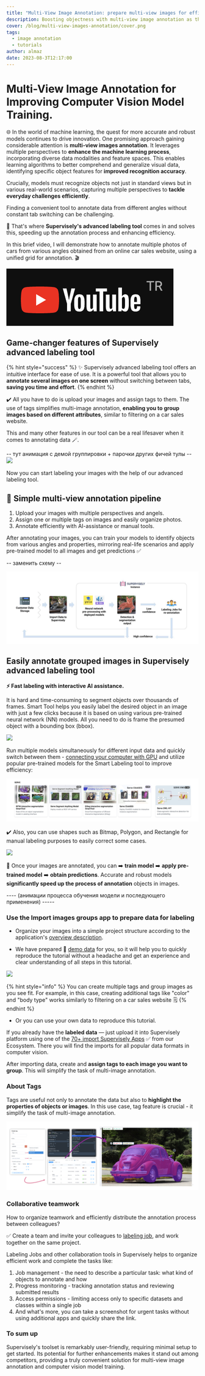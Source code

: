 ```yaml
---
title: "Multi-View Image Annotation: prepare multi-view images for efficient model training"
description: Boosting objectness with multi-view image annotation as the method for improving computer vision model trainig.
cover: /blog/multi-view-images-annotation/cover.png
tags:
  - image annotation
  - tutorials
author: almaz
date: 2023-08-3T12:17:00
---
```


# Multi-View Image Annotation for Improving Computer Vision Model Training.

🌐 In the world of machine learning, the quest for more accurate and robust models continues to drive innovation. One promising approach gaining considerable attention is **multi-view images annotation**. It leverages multiple perspectives to **enhance the machine learning process**, incorporating diverse data modalities and feature spaces. This enables learning algorithms to better comprehend and generalize visual data, identifying specific object features for **improved recognition accuracy**.

Crucially, models must recognize objects not just in standard views but in various real-world scenarios, capturing multiple perspectives to **tackle everyday challenges efficiently**.

Finding a convenient tool to annotate data from different angles without constant tab switching can be challenging.

🚀 That's where **Supervisely's advanced labeling tool** comes in and solves this, speeding up the annotation process and enhancing efficiency.

In this brief video, I will demonstrate how to annotate multiple photos of cars from various angles obtained from an online car sales website, using a unified grid for annotation. 🎬

![](yt.png)

## Game-changer features of Supervisely advanced labeling tool

{% hint style="success" %} 
✨ Supervisely advanced labeling tool offers an intuitive interface for ease of use.
It is a powerful tool that allows you to **annotate several images on one screen** without switching between tabs, **saving you time and effort**.
{% endhint %}

✔️ All you have to do is upload your images and assign tags to them. The use of tags simplifies multi-image annotation, **enabling you to group images based on different attributes**, similar to filtering on a car sales website. 

This and many other features in our tool can be a real lifesaver when it comes to annotating data 🪄.


-- тут анимация с демой группировки + парочки других фичей тулы --
![](adv_lbl_tool.gif)


Now you can start labeling your images with the help of our advanced labeling tool.


## 🌟 Simple multi-view annotation pipeline

1. Upload your images with multiple perspectives and angels.
2. Assign one or multiple tags on images and easily organize photos.
3. Annotate efficiently with AI-assistance or manual tools.

After annotating your images, you can train your models to identify objects from various angles and properties, mirroring real-life scenarios and apply pre-trained model to all images and get predictions ✅

-- заменить схему --

![](schema.png)


## Easily annotate grouped images in Supervisely advanced labeling tool

**⚡ Fast labeling with interactive AI assistance.**

It is hard and time-consuming to segment objects over thousands of frames. Smart Tool helps you easily label the desired object in an image with just a few clicks because it is based on using various pre-trained neural network (NN) models. All you need to do is frame the presumed object with a bounding box (bbox).

![](./ai.gif)

Run multiple models simultaneously for different input data and quickly switch between them - [connecting your computer with GPU](https://youtu.be/aO7Zc4kTrVg) and utilize popular pre-trained models for the Smart Labeling tool to improve efficiency:

![](models.png)

✔️ Also, you can use shapes such as Bitmap, Polygon, and Rectangle for manual labeling purposes to easily correct some cases.

![](./manual.gif)

🤖 Once your images are annotated, you can ➡️ **train model** ➡️ **apply pre-trained model** ➡️ **obtain predictions**. 
Accurate and robust models **significantly speed up the process of annotation** objects in images.

---- (анимации процесса обучения модели и последующего применения) -----


### Use the Import images groups app to prepare data for labeling

- Organize your images into a simple project structure according to the application's [overview description](https://ecosystem.supervisely.com/apps/import-images-groups?_ga=2.53824936.1042633755.1690183817-1574751671.1670221597#Overview).

- We have prepared 🔗 [demo data](https://github.com/supervisely-ecosystem/import-images-groups/releases/download/v0.0.1/cars.catalog.zip) for you, so it will help you to quickly reproduce the tutorial without a headache and get an experience and clear understanding of all steps in this tutorial.

 <div class="apps-grid">
    <blog-app github="import-images-groups/master"></blog-app>
</div>

![](./import.gif)

{% hint style="info" %} You can create multiple tags and group images as you see fit. For example, in this case, creating additional tags like "color" and "body type" works similarly to filtering on a car sales website 🗒️ {% endhint %}

- Or you can use your own data to reproduce this tutorial.

If you already have the **labeled data** — just upload it into Supervisely platform using one of the [70+ import Supervisely Apps](https://ecosystem.supervisely.com/import) ✅ from our Ecosystem. There you will find the imports for all popular data formats in computer vision.

After importing data, create and **assign tags to each image you want to group**. This will simplify the task of multi-image annotation.

### About Tags

Tags are useful not only to annotate the data but also to **highlight the properties of objects or images**.
In this use case, tag feature is crucial - it simplify the task of multi-image annotation.

![](tags.png)

### Collaborative teamwork

How to organize teamwork and efficiently distribute the annotation process between colleagues? 

✅ Create a team and invite your colleagues to [labeling job](https://docs.supervisely.com/labeling/jobs), and work together on the same project.

Labeling Jobs and other collaboration tools in Supervisely helps to organize efficient work and complete the tasks like:

1. Job management - the need to describe a particular task: what kind of objects to annotate and how
2. Progress monitoring - tracking annotation status and reviewing submitted results
3. Access permissions - limiting access only to specific datasets and classes within a single job
4. And what's more, you can take a screenshot for urgent tasks without using additional apps and quickly share the link.


### To sum up

Supervisely's toolset is remarkably user-friendly, requiring minimal setup to get started. Its potential for further enhancements makes it stand out among competitors, providing a truly convenient solution for multi-view image annotation and computer vision model training.
